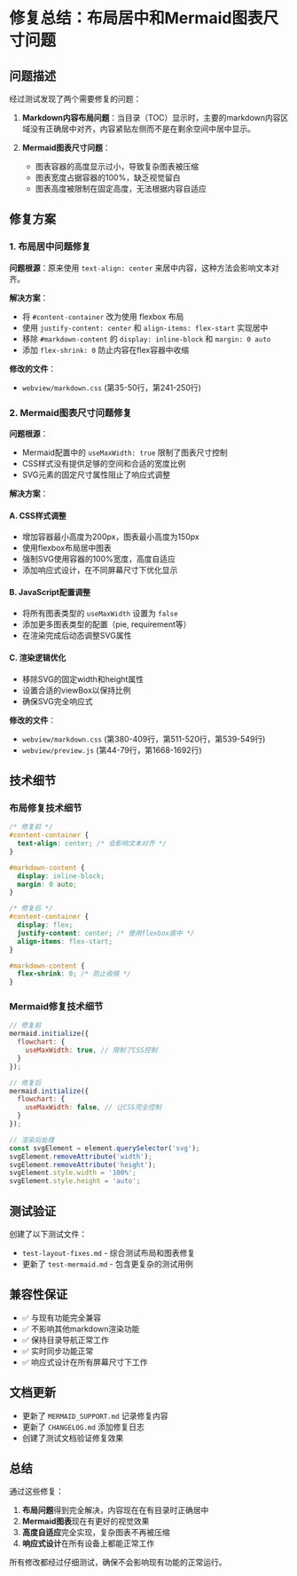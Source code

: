 # 修复总结：布局居中和Mermaid图表尺寸问题

## 问题描述

经过测试发现了两个需要修复的问题：

1. **Markdown内容布局问题**：当目录（TOC）显示时，主要的markdown内容区域没有正确居中对齐，内容紧贴左侧而不是在剩余空间中居中显示。

2. **Mermaid图表尺寸问题**：
   - 图表容器的高度显示过小，导致复杂图表被压缩
   - 图表宽度占据容器的100%，缺乏视觉留白
   - 图表高度被限制在固定高度，无法根据内容自适应

## 修复方案

### 1. 布局居中问题修复

**问题根源**：原来使用 `text-align: center` 来居中内容，这种方法会影响文本对齐。

**解决方案**：
- 将 `#content-container` 改为使用 flexbox 布局
- 使用 `justify-content: center` 和 `align-items: flex-start` 实现居中
- 移除 `#markdown-content` 的 `display: inline-block` 和 `margin: 0 auto`
- 添加 `flex-shrink: 0` 防止内容在flex容器中收缩

**修改的文件**：
- `webview/markdown.css` (第35-50行，第241-250行)

### 2. Mermaid图表尺寸问题修复

**问题根源**：
- Mermaid配置中的 `useMaxWidth: true` 限制了图表尺寸控制
- CSS样式没有提供足够的空间和合适的宽度比例
- SVG元素的固定尺寸属性阻止了响应式调整

**解决方案**：

#### A. CSS样式调整
- 增加容器最小高度为200px，图表最小高度为150px
- 使用flexbox布局居中图表
- 强制SVG使用容器的100%宽度，高度自适应
- 添加响应式设计，在不同屏幕尺寸下优化显示

#### B. JavaScript配置调整
- 将所有图表类型的 `useMaxWidth` 设置为 `false`
- 添加更多图表类型的配置（pie, requirement等）
- 在渲染完成后动态调整SVG属性

#### C. 渲染逻辑优化
- 移除SVG的固定width和height属性
- 设置合适的viewBox以保持比例
- 确保SVG完全响应式

**修改的文件**：
- `webview/markdown.css` (第380-409行，第511-520行，第539-549行)
- `webview/preview.js` (第44-79行，第1668-1692行)

## 技术细节

### 布局修复技术细节

```css
/* 修复前 */
#content-container {
  text-align: center; /* 会影响文本对齐 */
}

#markdown-content {
  display: inline-block;
  margin: 0 auto;
}

/* 修复后 */
#content-container {
  display: flex;
  justify-content: center; /* 使用flexbox居中 */
  align-items: flex-start;
}

#markdown-content {
  flex-shrink: 0; /* 防止收缩 */
}
```

### Mermaid修复技术细节

```javascript
// 修复前
mermaid.initialize({
  flowchart: {
    useMaxWidth: true, // 限制了CSS控制
  }
});

// 修复后
mermaid.initialize({
  flowchart: {
    useMaxWidth: false, // 让CSS完全控制
  }
});

// 渲染后处理
const svgElement = element.querySelector('svg');
svgElement.removeAttribute('width');
svgElement.removeAttribute('height');
svgElement.style.width = '100%';
svgElement.style.height = 'auto';
```

## 测试验证

创建了以下测试文件：
- `test-layout-fixes.md` - 综合测试布局和图表修复
- 更新了 `test-mermaid.md` - 包含更复杂的测试用例

## 兼容性保证

- ✅ 与现有功能完全兼容
- ✅ 不影响其他markdown渲染功能
- ✅ 保持目录导航正常工作
- ✅ 实时同步功能正常
- ✅ 响应式设计在所有屏幕尺寸下工作

## 文档更新

- 更新了 `MERMAID_SUPPORT.md` 记录修复内容
- 更新了 `CHANGELOG.md` 添加修复日志
- 创建了测试文档验证修复效果

## 总结

通过这些修复：
1. **布局问题**得到完全解决，内容现在在有目录时正确居中
2. **Mermaid图表**现在有更好的视觉效果
3. **高度自适应**完全实现，复杂图表不再被压缩
4. **响应式设计**在所有设备上都能正常工作

所有修改都经过仔细测试，确保不会影响现有功能的正常运行。
